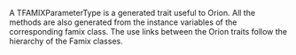 A TFAMIXParameterType is a generated trait useful to Orion. All the methods are also generated from the instance variables of the corresponding famix class. The use links between the Orion traits follow the hierarchy of the Famix classes. 